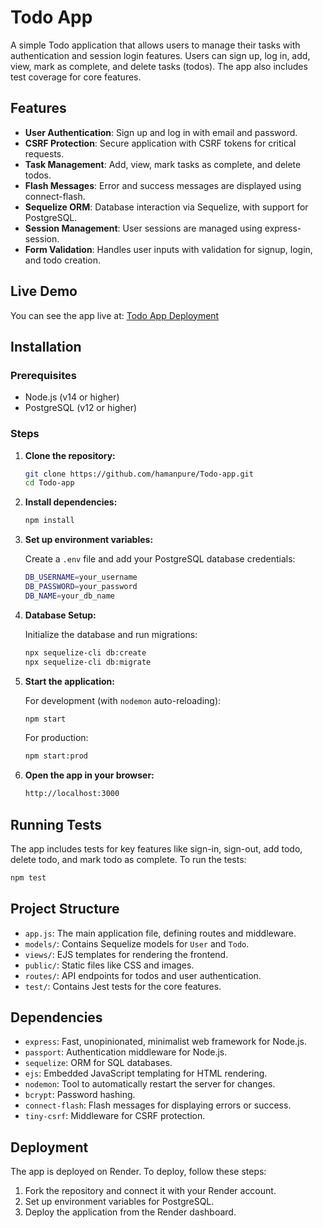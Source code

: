 # Todo App

A simple Todo application that allows users to manage their tasks with authentication and session login features. Users can sign up, log in, add, view, mark as complete, and delete tasks (todos). The app also includes test coverage for core features.

## Features

- **User Authentication**: Sign up and log in with email and password.
- **CSRF Protection**: Secure application with CSRF tokens for critical requests.
- **Task Management**: Add, view, mark tasks as complete, and delete todos.
- **Flash Messages**: Error and success messages are displayed using connect-flash.
- **Sequelize ORM**: Database interaction via Sequelize, with support for PostgreSQL.
- **Session Management**: User sessions are managed using express-session.
- **Form Validation**: Handles user inputs with validation for signup, login, and todo creation.

## Live Demo

You can see the app live at: [Todo App Deployment](https://hamanpurevaibhav.onrender.com/)

## Installation

### Prerequisites

- Node.js (v14 or higher)
- PostgreSQL (v12 or higher)

### Steps

1. **Clone the repository:**

   ```bash
   git clone https://github.com/hamanpure/Todo-app.git
   cd Todo-app
   ```

2. **Install dependencies:**

   ```bash
   npm install
   ```

3. **Set up environment variables:**

   Create a `.env` file and add your PostgreSQL database credentials:

   ```bash
   DB_USERNAME=your_username
   DB_PASSWORD=your_password
   DB_NAME=your_db_name
   ```

4. **Database Setup:**

   Initialize the database and run migrations:

   ```bash
   npx sequelize-cli db:create
   npx sequelize-cli db:migrate
   ```

5. **Start the application:**

   For development (with `nodemon` auto-reloading):

   ```bash
   npm start
   ```

   For production:

   ```bash
   npm start:prod
   ```

6. **Open the app in your browser:**

   ```bash
   http://localhost:3000
   ```

## Running Tests

The app includes tests for key features like sign-in, sign-out, add todo, delete todo, and mark todo as complete. To run the tests:

```bash
npm test
```

## Project Structure

- `app.js`: The main application file, defining routes and middleware.
- `models/`: Contains Sequelize models for `User` and `Todo`.
- `views/`: EJS templates for rendering the frontend.
- `public/`: Static files like CSS and images.
- `routes/`: API endpoints for todos and user authentication.
- `test/`: Contains Jest tests for the core features.

## Dependencies

- `express`: Fast, unopinionated, minimalist web framework for Node.js.
- `passport`: Authentication middleware for Node.js.
- `sequelize`: ORM for SQL databases.
- `ejs`: Embedded JavaScript templating for HTML rendering.
- `nodemon`: Tool to automatically restart the server for changes.
- `bcrypt`: Password hashing.
- `connect-flash`: Flash messages for displaying errors or success.
- `tiny-csrf`: Middleware for CSRF protection.

## Deployment

The app is deployed on Render. To deploy, follow these steps:

1. Fork the repository and connect it with your Render account.
2. Set up environment variables for PostgreSQL.
3. Deploy the application from the Render dashboard.
